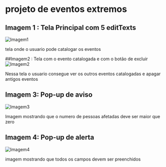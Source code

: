 # projeto de eventos extremos 

## Imagem 1 : Tela Principal com 5 editTexts
![Imagem1](https://github.com/user-attachments/assets/0fac7989-104f-45b4-9d03-90279c51a389)

tela onde o usuario pode catalogar os eventos 

##Imagem2 : Tela com o evento catalogada e com o botão de excluir 
![Imagem2](https://github.com/user-attachments/assets/7dce043a-4f17-437f-a18d-924cafdcdb55)

Nessa tela o usuario consegue ver os outros eventos catalogadas e apagar antigos eventos

## Imagem 3: Pop-up de aviso

![Imagem3](https://github.com/user-attachments/assets/be8aad3f-a072-4f79-a7e3-3b32429d339c)

Imagem mostrando que o numero de pessoas afetadas deve ser maior que zero 

## Imagem 4: Pop-up de alerta

![Imagem4](https://github.com/user-attachments/assets/ac35febc-6612-45dc-979c-b5a513a531f1)

imagem mostrando que todos os campos devem ser preenchidos 
